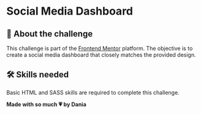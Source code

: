 # Social Media Dashboard

## 📝 About the challenge

This challenge is part of the [Frontend Mentor](https://www.frontendmentor.io/) platform. The objective is to create a social media dashboard that closely matches the provided design.

## 🛠️ Skills needed

Basic HTML and SASS skills are required to complete this challenge.

**Made with so much 💗 by Dania** 
